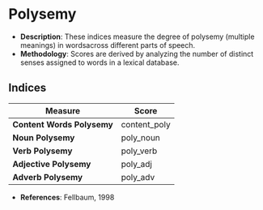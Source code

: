 # **Polysemy**

- **Description**: These indices measure the degree of polysemy (multiple meanings) in wordsacross different parts of speech.
- **Methodology**: Scores are derived by analyzing the number of distinct senses assigned to words in a lexical database.

## Indices

| Measure                | Score         |
|------------------------|--------------|
| **Content Words Polysemy** | content_poly |
| **Noun Polysemy**     | poly_noun    |
| **Verb Polysemy**     | poly_verb    |
| **Adjective Polysemy** | poly_adj     |
| **Adverb Polysemy**   | poly_adv     |

- **References**: Fellbaum, 1998
